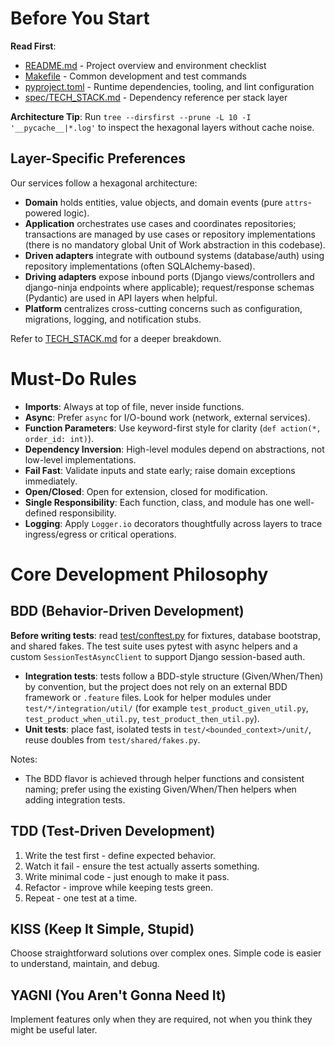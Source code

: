# Before You Start

**Read First**:

- [README.md](../README.md) - Project overview and environment checklist
- [Makefile](../Makefile) - Common development and test commands
- [pyproject.toml](../pyproject.toml) - Runtime dependencies, tooling, and lint configuration
- [spec/TECH_STACK.md](TECH_STACK.md) - Dependency reference per stack layer

**Architecture Tip**: Run `tree --dirsfirst --prune -L 10 -I '__pycache__|*.log'` to inspect the hexagonal layers without cache noise.

## Layer-Specific Preferences

Our services follow a hexagonal architecture:

- **Domain** holds entities, value objects, and domain events (pure `attrs`-powered logic).
- **Application** orchestrates use cases and coordinates repositories; transactions are managed by use cases or repository implementations (there is no mandatory global Unit of Work abstraction in this codebase).
- **Driven adapters** integrate with outbound systems (database/auth) using repository implementations (often SQLAlchemy-based).
- **Driving adapters** expose inbound ports (Django views/controllers and django-ninja endpoints where applicable); request/response schemas (Pydantic) are used in API layers when helpful.
- **Platform** centralizes cross-cutting concerns such as configuration, migrations, logging, and notification stubs.

Refer to [TECH_STACK.md](TECH_STACK.md#hexagonal-architecture--layer-responsibilities) for a deeper breakdown.

# Must-Do Rules

- **Imports**: Always at top of file, never inside functions.
- **Async**: Prefer `async` for I/O-bound work (network, external services).
- **Function Parameters**: Use keyword-first style for clarity (`def action(*, order_id: int)`).
- **Dependency Inversion**: High-level modules depend on abstractions, not low-level implementations.
- **Fail Fast**: Validate inputs and state early; raise domain exceptions immediately.
- **Open/Closed**: Open for extension, closed for modification.
- **Single Responsibility**: Each function, class, and module has one well-defined responsibility.
- **Logging**: Apply `Logger.io` decorators thoughtfully across layers to trace ingress/egress or critical operations.

# Core Development Philosophy

## BDD (Behavior-Driven Development)

**Before writing tests**: read [test/conftest.py](../test/conftest.py) for fixtures, database bootstrap, and shared fakes. The test suite uses pytest with async helpers and a custom `SessionTestAsyncClient` to support Django session-based auth.

- **Integration tests**: tests follow a BDD-style structure (Given/When/Then) by convention, but the project does not rely on an external BDD framework or `.feature` files. Look for helper modules under `test/*/integration/util/` (for example `test_product_given_util.py`, `test_product_when_util.py`, `test_product_then_util.py`).
- **Unit tests**: place fast, isolated tests in `test/<bounded_context>/unit/`, reuse doubles from `test/shared/fakes.py`.

Notes:

- The BDD flavor is achieved through helper functions and consistent naming; prefer using the existing Given/When/Then helpers when adding integration tests.

## TDD (Test-Driven Development)

1. Write the test first - define expected behavior.
2. Watch it fail - ensure the test actually asserts something.
3. Write minimal code - just enough to make it pass.
4. Refactor - improve while keeping tests green.
5. Repeat - one test at a time.

## KISS (Keep It Simple, Stupid)

Choose straightforward solutions over complex ones. Simple code is easier to understand, maintain, and debug.

## YAGNI (You Aren't Gonna Need It)

Implement features only when they are required, not when you think they might be useful later.
